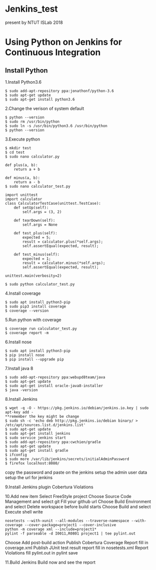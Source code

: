 # Jenkins_test 
present by NTUT ISLab 2018

# Using Python on Jenkins for Continuous Integration

## Install Python

1.Install Python3.6
```shell
$ sudo add-apt-repository ppa:jonathonf/python-3.6
$ sudo apt-get update
$ sudo apt-get install python3.6
```

2.Change the verison of system default
```shell
$ python --version
$ sudo rm /usr/bin/python
$ sudo ln -s /usr/bin/python3.6 /usr/bin/python
$ python --version
```

3.Execute python
```shell
$ mkdir test
$ cd test
$ sudo nano calculator.py

def plus(a, b):
    return a + b

def minus(a, b):
    return a - b
$ sudo nano calculator_test.py

import unittest
import calculator
class CalculatorTestCase(unittest.TestCase):
    def setUp(self):
        self.args = (3, 2)
        
    def tearDown(self):
        self.args = None

    def test_plus(self):
        expected = 5;
        result = calculator.plus(*self.args);
        self.assertEqual(expected, result);

    def test_minus(self):
        expected = 1;
        result = calculator.minus(*self.args);
        self.assertEqual(expected, result);

unittest.main(verbosity=2)

$ sudo python calculator_test.py
```

4.Install coverage
```shell
$ sudo apt install python3-pip
$ sudo pip3 install coverage
$ coverage --version
```

5.Run python with coverage
```shell
$ coverage run calculator_test.py
$ coverage report -m
```

6.Install nose
```shell
$ sudo apt install python3-pip
$ pip install nose
$ pip install --upgrade pip
```

7.Install java 8
```shell
$ sudo add-apt-repository ppa:webupd8team/java
$ sudo apt-get update
$ sudo apt-get install oracle-java8-installer
$ java -version
```

8.Install Jenkins
```shell
$ wget -q -O - https://pkg.jenkins.io/debian/jenkins.io.key | sudo apt-key add -
**remember the key might be change
$ sudo sh -c 'echo deb http://pkg.jenkins.io/debian binary/ > /etc/apt/sources.list.d/jenkins.list'
$ sudo apt-get update
$ sudo apt-get install jenkins
$ sudo service jenkins start
$ sudo add-apt-repository ppa:cwchien/gradle
$ sudo apt-get update
$ sudo apt-get install gradle
$ ifconfig
$ sudo more /var/lib/jenkins/secrets/initialAdminPassword
$ firefox localhost:8080/
```
copy the password and paste on the jenkins
setup the admin user data
setup the url for jenkins

9.Install Jenkins plugin
Cobertura
Violations

10.Add new item
Select FreeStyle project
Choose Source Code Management and select git
Fill your github url 
Choose Build Environment and select Delete workspace before build starts
Choose Build and select Execute shell
write
```
nosetests --with-xunit --all-modules --traverse-namespace --with-coverage --cover-package=project1 --cover-inclusive
python -m coverage xml --include=project1*
pylint -f parseable -d I0011,R0801 project1 | tee pylint.out
```
Choose Add post-build action
Publish Cobertura Coverage Report fill in coverage.xml
Publish JUnit test result report fill in nosetests.xml
Report Violations fill pylint.out in pylint
save

11.Build Jenkins
Build now and see the report
